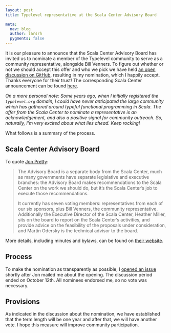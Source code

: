 ```yaml
---
layout: post
title: Typelevel representative at the Scala Center Advisory Board

meta:
  nav: blog
  author: larsrh
  pygments: false
---
```


It is our pleasure to announce that the Scala Center Advisory Board has invited us to nominate a member of the Typelevel community to serve as a community representative, alongside Bill Venners.
To figure out whether or not we should accept this offer and who we pick we have held [an open discussion on GitHub](https://github.com/typelevel/general/issues/42), resulting in my nomination, which I happily accept.
Thanks everyone for their trust!
The corresponding Scala Center announcement can be found [here](http://scala-lang.org/blog/2016/10/24/lars-hupel-joins-sc-board.html).

_On a more personal note:
Some years ago, when I initially registered the `typelevel.org` domain, I could have never anticipated the large community which has gathered around typeful functional programming in Scala.
The offer from the Scala Center to nominate a representative is an acknowledgement, and also a positive signal for community outreach.
So, naturally, I'm very excited about what lies ahead.
Keep rocking!_

What follows is a summary of the process.

## Scala Center Advisory Board

To quote [Jon Pretty](http://www.scala-lang.org/blog/2016/05/30/scala-center-advisory-board.html):

> The Advisory Board is a separate body from the Scala Center, much as many governments have separate legislative and executive branches: the Advisory Board makes recommendations to the Scala Center on the work we should do, but it’s the Scala Center’s job to execute those recommendations.
>
> It currently has seven voting members: representatives from each of our six sponsors, plus Bill Venners, the community representative. Additionally the Executive Director of the Scala Center, Heather Miller, sits on the board to report on the Scala Center’s activities, and provide advice on the feasibility of the proposals under consideration, and Martin Odersky is the technical advisor to the board.

More details, including minutes and bylaws, can be found on [their website](https://scala.epfl.ch/).

## Process

To make the nomination as transparently as possible, I [opened an issue](https://github.com/typelevel/general/issues/42) shortly after Jon mailed me about the opening.
The discussion period ended on October 12th.
All nominees endorsed me, so no vote was necessary.

## Provisions

As indicated in the discussion about the nomination, we have established that the term length will be one year and after that, we will have another vote.
I hope this measure will improve community participation.
